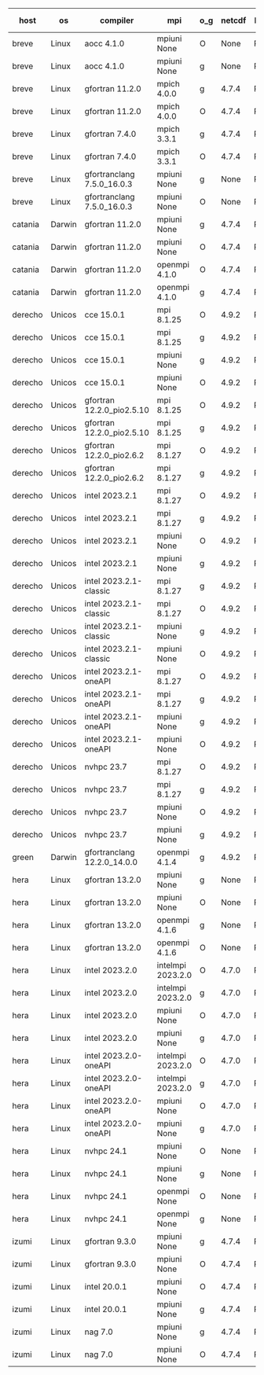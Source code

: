 

| host     | os       | compiler                              | mpi                      | o_g        | netcdf        | build       | u_pass          | u_fail          | s_pass            | s_fail            | e_pass             | e_fail             | nuopc_pass       | nuopc_fail       | artifacts link          |
|----------|----------|---------------------------------------|--------------------------|------------|---------------|-------------|-----------------|-----------------|-------------------|-------------------|--------------------|--------------------|------------------|------------------|-------------------------|
| breve | Linux | aocc 4.1.0 | mpiuni None  | O | None  | PASS | 12415 | 26 | 8 | 0 | 44 | 0 | None | None | <a href="https://github.com/esmf-org/esmf-test-artifacts/tree/0e298de26a1d882db9f02910b74c0324a8df4710/develop/aocc/4.1.0/O/mpiuni/None" target="_blank">0e298de</a> | 
| breve | Linux | aocc 4.1.0 | mpiuni None  | g | None  | PASS | 12415 | 26 | 8 | 0 | 44 | 0 | None | None | <a href="https://github.com/esmf-org/esmf-test-artifacts/tree/0dafdb917ff99ce2144605fe8d9e4353571351f9/develop/aocc/4.1.0/g/mpiuni/None" target="_blank">0dafdb9</a> | 
| breve | Linux | gfortran 11.2.0 | mpich 4.0.0  | g | 4.7.4  | PASS | 14109 | 0 | 49 | 0 | 81 | 0 | 51 | 0 | <a href="https://github.com/esmf-org/esmf-test-artifacts/tree/6dcb34d2ba38cf4c47956e883ac4c365f4972e83/develop/gfortran/11.2.0/g/mpich/4.0.0" target="_blank">6dcb34d</a> | 
| breve | Linux | gfortran 11.2.0 | mpich 4.0.0  | O | 4.7.4  | PASS | 14109 | 0 | 49 | 0 | 81 | 0 | 51 | 0 | <a href="https://github.com/esmf-org/esmf-test-artifacts/tree/149d11cc8a80847d508a3f43e6311895ad7cb636/develop/gfortran/11.2.0/O/mpich/4.0.0" target="_blank">149d11c</a> | 
| breve | Linux | gfortran 7.4.0 | mpich 3.3.1  | g | 4.7.4  | PASS | 14109 | 0 | 49 | 0 | 81 | 0 | 51 | 0 | <a href="https://github.com/esmf-org/esmf-test-artifacts/tree/441228e428009e4d831bf7a9702dbb68ffd175ff/develop/gfortran/7.4.0/g/mpich/3.3.1" target="_blank">441228e</a> | 
| breve | Linux | gfortran 7.4.0 | mpich 3.3.1  | O | 4.7.4  | PASS | 14109 | 0 | 49 | 0 | 81 | 0 | 51 | 0 | <a href="https://github.com/esmf-org/esmf-test-artifacts/tree/ff65abe06e28252026b2affd963857e03dc7850b/develop/gfortran/7.4.0/O/mpich/3.3.1" target="_blank">ff65abe</a> | 
| breve | Linux | gfortranclang 7.5.0_16.0.3 | mpiuni None  | g | None  | PASS | 12441 | 0 | 8 | 0 | 44 | 0 | None | None | <a href="https://github.com/esmf-org/esmf-test-artifacts/tree/242fbf95a68a21ad1c05b5daf5fde12793b84b48/develop/gfortranclang/7.5.0_16.0.3/g/mpiuni/None" target="_blank">242fbf9</a> | 
| breve | Linux | gfortranclang 7.5.0_16.0.3 | mpiuni None  | O | None  | PASS | 12441 | 0 | 8 | 0 | 44 | 0 | None | None | <a href="https://github.com/esmf-org/esmf-test-artifacts/tree/bd73e84c55dd08e54c862bd2dee681768821fd97/develop/gfortranclang/7.5.0_16.0.3/O/mpiuni/None" target="_blank">bd73e84</a> | 
| catania | Darwin | gfortran 11.2.0 | mpiuni None  | g | 4.7.4  | PASS | 12441 | 0 | 8 | 0 | 44 | 0 | None | None | <a href="https://github.com/esmf-org/esmf-test-artifacts/tree/e2048f8af28d4f4b45a0bc03cc5b4c75c146e670/develop/gfortran/11.2.0/g/mpiuni/None" target="_blank">e2048f8</a> | 
| catania | Darwin | gfortran 11.2.0 | mpiuni None  | O | 4.7.4  | PASS | 12441 | 0 | 8 | 0 | 44 | 0 | None | None | <a href="https://github.com/esmf-org/esmf-test-artifacts/tree/fea1a1e2e5035c14dae5e71bc4d4875678d2bf01/develop/gfortran/11.2.0/O/mpiuni/None" target="_blank">fea1a1e</a> | 
| catania | Darwin | gfortran 11.2.0 | openmpi 4.1.0  | O | 4.7.4  | PASS | 14106 | 3 | 49 | 0 | 81 | 0 | 51 | 0 | <a href="https://github.com/esmf-org/esmf-test-artifacts/tree/a0602cc4f0e7e73107feee52de2412bd214980fb/develop/gfortran/11.2.0/O/openmpi/4.1.0" target="_blank">a0602cc</a> | 
| catania | Darwin | gfortran 11.2.0 | openmpi 4.1.0  | g | 4.7.4  | PASS | 14106 | 3 | 49 | 0 | 81 | 0 | 51 | 0 | <a href="https://github.com/esmf-org/esmf-test-artifacts/tree/aed64e023cb3e9e814b30f2f10ffe477f1e836f6/develop/gfortran/11.2.0/g/openmpi/4.1.0" target="_blank">aed64e0</a> | 
| derecho | Unicos | cce 15.0.1 | mpi 8.1.25  | O | 4.9.2  | PASS | 14031 | 78 | 49 | 0 | 81 | 0 | 51 | 0 | <a href="https://github.com/esmf-org/esmf-test-artifacts/tree/2d8e49bf2e32deb9b26b1cbc0d4f890a55a92f3b/develop/cce/15.0.1/O/mpi/8.1.25" target="_blank">2d8e49b</a> | 
| derecho | Unicos | cce 15.0.1 | mpi 8.1.25  | g | 4.9.2  | PASS | 14033 | 76 | 49 | 0 | 81 | 0 | 51 | 0 | <a href="https://github.com/esmf-org/esmf-test-artifacts/tree/0e5c21518b8835402d7835f1d10aa3159a2a1f7c/develop/cce/15.0.1/g/mpi/8.1.25" target="_blank">0e5c215</a> | 
| derecho | Unicos | cce 15.0.1 | mpiuni None  | g | 4.9.2  | PASS | 12365 | 76 | 8 | 0 | 44 | 0 | None | None | <a href="https://github.com/esmf-org/esmf-test-artifacts/tree/41f5740af48e310714580406b5b04a00d1f25cc4/develop/cce/15.0.1/g/mpiuni/None" target="_blank">41f5740</a> | 
| derecho | Unicos | cce 15.0.1 | mpiuni None  | O | 4.9.2  | PASS | 12363 | 78 | 8 | 0 | 44 | 0 | None | None | <a href="https://github.com/esmf-org/esmf-test-artifacts/tree/7f6a9c4951e0a330c229c6a52aca4aa8a3ab1107/develop/cce/15.0.1/O/mpiuni/None" target="_blank">7f6a9c4</a> | 
| derecho | Unicos | gfortran 12.2.0_pio2.5.10 | mpi 8.1.25  | O | 4.9.2  | PASS | 14109 | 0 | 49 | 0 | 81 | 0 | 51 | 0 | <a href="https://github.com/esmf-org/esmf-test-artifacts/tree/eac4a1a2ea2830dc4518ce02b820ea586d6125e4/develop/gfortran/12.2.0_pio2.5.10/O/mpi/8.1.25" target="_blank">eac4a1a</a> | 
| derecho | Unicos | gfortran 12.2.0_pio2.5.10 | mpi 8.1.25  | g | 4.9.2  | PASS | 14109 | 0 | 49 | 0 | 81 | 0 | 51 | 0 | <a href="https://github.com/esmf-org/esmf-test-artifacts/tree/5386cd091b88154c8c80708ab21a627c1414f76c/develop/gfortran/12.2.0_pio2.5.10/g/mpi/8.1.25" target="_blank">5386cd0</a> | 
| derecho | Unicos | gfortran 12.2.0_pio2.6.2 | mpi 8.1.27  | O | 4.9.2  | PASS | 14109 | 0 | 49 | 0 | 81 | 0 | 51 | 0 | <a href="https://github.com/esmf-org/esmf-test-artifacts/tree/7084ee3851ebb755fa7f381478fedf48a484472d/develop/gfortran/12.2.0_pio2.6.2/O/mpi/8.1.27" target="_blank">7084ee3</a> | 
| derecho | Unicos | gfortran 12.2.0_pio2.6.2 | mpi 8.1.27  | g | 4.9.2  | PASS | 14109 | 0 | 49 | 0 | 81 | 0 | 51 | 0 | <a href="https://github.com/esmf-org/esmf-test-artifacts/tree/0e0404eff18621f69f7741722f5f15370badc41a/develop/gfortran/12.2.0_pio2.6.2/g/mpi/8.1.27" target="_blank">0e0404e</a> | 
| derecho | Unicos | intel 2023.2.1 | mpi 8.1.27  | O | 4.9.2  | PASS | 14109 | 0 | 49 | 0 | 81 | 0 | 49 | 2 | <a href="https://github.com/esmf-org/esmf-test-artifacts/tree/36168c95c9a51c8a3ad608370385d863c0607b04/develop/intel/2023.2.1/O/mpi/8.1.27" target="_blank">36168c9</a> | 
| derecho | Unicos | intel 2023.2.1 | mpi 8.1.27  | g | 4.9.2  | PASS | 14109 | 0 | 49 | 0 | 81 | 0 | 49 | 2 | <a href="https://github.com/esmf-org/esmf-test-artifacts/tree/f0478911a8e42f443ef90c4af596059224bc2534/develop/intel/2023.2.1/g/mpi/8.1.27" target="_blank">f047891</a> | 
| derecho | Unicos | intel 2023.2.1 | mpiuni None  | O | 4.9.2  | PASS | 12441 | 0 | 8 | 0 | 44 | 0 | None | None | <a href="https://github.com/esmf-org/esmf-test-artifacts/tree/46bfe3a2e457a12502babd520f38f7500a98693e/develop/intel/2023.2.1/O/mpiuni/None" target="_blank">46bfe3a</a> | 
| derecho | Unicos | intel 2023.2.1 | mpiuni None  | g | 4.9.2  | PASS | 12441 | 0 | 8 | 0 | 44 | 0 | None | None | <a href="https://github.com/esmf-org/esmf-test-artifacts/tree/3d72a840fbe4d8c962a44fbd6a55a4a706168eee/develop/intel/2023.2.1/g/mpiuni/None" target="_blank">3d72a84</a> | 
| derecho | Unicos | intel 2023.2.1-classic | mpi 8.1.27  | g | 4.9.2  | PASS | 14109 | 0 | 49 | 0 | 81 | 0 | 51 | 0 | <a href="https://github.com/esmf-org/esmf-test-artifacts/tree/ad9af36532b9e25667c9341ef8fa1016f2539aa8/develop/intel/2023.2.1-classic/g/mpi/8.1.27" target="_blank">ad9af36</a> | 
| derecho | Unicos | intel 2023.2.1-classic | mpi 8.1.27  | O | 4.9.2  | PASS | 14109 | 0 | 49 | 0 | 81 | 0 | 51 | 0 | <a href="https://github.com/esmf-org/esmf-test-artifacts/tree/7d69a6c10ef78482857237451a7fe21e9a67639c/develop/intel/2023.2.1-classic/O/mpi/8.1.27" target="_blank">7d69a6c</a> | 
| derecho | Unicos | intel 2023.2.1-classic | mpiuni None  | g | 4.9.2  | PASS | 12441 | 0 | 8 | 0 | 44 | 0 | None | None | <a href="https://github.com/esmf-org/esmf-test-artifacts/tree/2661e6f238d61ab2a2773d2a1afbb2d5d22c8a8f/develop/intel/2023.2.1-classic/g/mpiuni/None" target="_blank">2661e6f</a> | 
| derecho | Unicos | intel 2023.2.1-classic | mpiuni None  | O | 4.9.2  | PASS | 12441 | 0 | 8 | 0 | 44 | 0 | None | None | <a href="https://github.com/esmf-org/esmf-test-artifacts/tree/948a2ad321e66c011177be097df1aa8b172870eb/develop/intel/2023.2.1-classic/O/mpiuni/None" target="_blank">948a2ad</a> | 
| derecho | Unicos | intel 2023.2.1-oneAPI | mpi 8.1.27  | O | 4.9.2  | PASS | 14109 | 0 | 48 | 1 | 81 | 0 | 49 | 2 | <a href="https://github.com/esmf-org/esmf-test-artifacts/tree/aa25c5f166f60a324b90eefa8b23e3a7e002dcf7/develop/intel/2023.2.1-oneAPI/O/mpi/8.1.27" target="_blank">aa25c5f</a> | 
| derecho | Unicos | intel 2023.2.1-oneAPI | mpi 8.1.27  | g | 4.9.2  | PASS | 14109 | 0 | 49 | 0 | 81 | 0 | 49 | 2 | <a href="https://github.com/esmf-org/esmf-test-artifacts/tree/dc60fa01c5a579d8f86548aa80d29dab1a498d78/develop/intel/2023.2.1-oneAPI/g/mpi/8.1.27" target="_blank">dc60fa0</a> | 
| derecho | Unicos | intel 2023.2.1-oneAPI | mpiuni None  | g | 4.9.2  | PASS | 12441 | 0 | 8 | 0 | 44 | 0 | None | None | <a href="https://github.com/esmf-org/esmf-test-artifacts/tree/699f59bdf51345d2de434920d5dc0a256734c06e/develop/intel/2023.2.1-oneAPI/g/mpiuni/None" target="_blank">699f59b</a> | 
| derecho | Unicos | intel 2023.2.1-oneAPI | mpiuni None  | O | 4.9.2  | PASS | 12441 | 0 | 8 | 0 | 44 | 0 | None | None | <a href="https://github.com/esmf-org/esmf-test-artifacts/tree/bd787d0478377f90768ec0f5f0d595eaa7916dc9/develop/intel/2023.2.1-oneAPI/O/mpiuni/None" target="_blank">bd787d0</a> | 
| derecho | Unicos | nvhpc 23.7 | mpi 8.1.27  | O | 4.9.2  | PASS | 14109 | 0 | 49 | 0 | 81 | 0 | 51 | 0 | <a href="https://github.com/esmf-org/esmf-test-artifacts/tree/8540ab13deb7dd3c1dce7e22f8a71328fff1331b/develop/nvhpc/23.7/O/mpi/8.1.27" target="_blank">8540ab1</a> | 
| derecho | Unicos | nvhpc 23.7 | mpi 8.1.27  | g | 4.9.2  | PASS | 14109 | 0 | 49 | 0 | 81 | 0 | 51 | 0 | <a href="https://github.com/esmf-org/esmf-test-artifacts/tree/f176b26071792eeca40062058cc69ee0e3ae1f9b/develop/nvhpc/23.7/g/mpi/8.1.27" target="_blank">f176b26</a> | 
| derecho | Unicos | nvhpc 23.7 | mpiuni None  | O | 4.9.2  | PASS | 12441 | 0 | 8 | 0 | 44 | 0 | None | None | <a href="https://github.com/esmf-org/esmf-test-artifacts/tree/b634893ac593a08c667bccfdbd348ee743c0ae39/develop/nvhpc/23.7/O/mpiuni/None" target="_blank">b634893</a> | 
| derecho | Unicos | nvhpc 23.7 | mpiuni None  | g | 4.9.2  | PASS | 12441 | 0 | 8 | 0 | 44 | 0 | None | None | <a href="https://github.com/esmf-org/esmf-test-artifacts/tree/912d2a1803fb0f12e6711cfd88c287bade1dc10c/develop/nvhpc/23.7/g/mpiuni/None" target="_blank">912d2a1</a> | 
| green | Darwin | gfortranclang 12.2.0_14.0.0 | openmpi 4.1.4  | g | 4.9.2  | PASS | 14109 | 0 | 49 | 0 | 81 | 0 | 51 | 0 | <a href="https://github.com/esmf-org/esmf-test-artifacts/tree/b43ed2156e5b6e69bf254dca3a10a223a84cdb6a/develop/gfortranclang/12.2.0_14.0.0/g/openmpi/4.1.4" target="_blank">b43ed21</a> | 
| hera | Linux | gfortran 13.2.0 | mpiuni None  | g | None  | PASS | 12441 | 0 | 8 | 0 | 44 | 0 | None | None | <a href="https://github.com/esmf-org/esmf-test-artifacts/tree/da64d24ba45e5cacde88c266adee3f920cddf143/develop/gfortran/13.2.0/g/mpiuni/None" target="_blank">da64d24</a> | 
| hera | Linux | gfortran 13.2.0 | mpiuni None  | O | None  | PASS | 12441 | 0 | 8 | 0 | 44 | 0 | None | None | <a href="https://github.com/esmf-org/esmf-test-artifacts/tree/cbe986958f780e00f9049a1c5d9ae6bcac26f6f5/develop/gfortran/13.2.0/O/mpiuni/None" target="_blank">cbe9869</a> | 
| hera | Linux | gfortran 13.2.0 | openmpi 4.1.6  | g | None  | PASS | 14109 | 0 | 49 | 0 | 81 | 0 | 51 | 0 | <a href="https://github.com/esmf-org/esmf-test-artifacts/tree/5439611e0ee70b507e38d817ac6a3649c2b2a780/develop/gfortran/13.2.0/g/openmpi/4.1.6" target="_blank">5439611</a> | 
| hera | Linux | gfortran 13.2.0 | openmpi 4.1.6  | O | None  | PASS | 14109 | 0 | 49 | 0 | 81 | 0 | 51 | 0 | <a href="https://github.com/esmf-org/esmf-test-artifacts/tree/aae8fa646059355ac63398a316afdd98ab54d048/develop/gfortran/13.2.0/O/openmpi/4.1.6" target="_blank">aae8fa6</a> | 
| hera | Linux | intel 2023.2.0 | intelmpi 2023.2.0  | O | 4.7.0  | PASS | 14109 | 0 | 49 | 0 | 81 | 0 | 49 | 2 | <a href="https://github.com/esmf-org/esmf-test-artifacts/tree/d981abb910dcbe1388331ef73995ceb86e023b4c/develop/intel/2023.2.0/O/intelmpi/2023.2.0" target="_blank">d981abb</a> | 
| hera | Linux | intel 2023.2.0 | intelmpi 2023.2.0  | g | 4.7.0  | PASS | 14109 | 0 | 49 | 0 | 81 | 0 | 49 | 2 | <a href="https://github.com/esmf-org/esmf-test-artifacts/tree/861c1756ae8744ebdddc30846811d28a6a3c331f/develop/intel/2023.2.0/g/intelmpi/2023.2.0" target="_blank">861c175</a> | 
| hera | Linux | intel 2023.2.0 | mpiuni None  | O | 4.7.0  | PASS | 12441 | 0 | 8 | 0 | 44 | 0 | None | None | <a href="https://github.com/esmf-org/esmf-test-artifacts/tree/d0ae1d8ebb4c1d6ff74202f52e3f8f175bc97e32/develop/intel/2023.2.0/O/mpiuni/None" target="_blank">d0ae1d8</a> | 
| hera | Linux | intel 2023.2.0 | mpiuni None  | g | 4.7.0  | PASS | 12441 | 0 | 8 | 0 | 44 | 0 | None | None | <a href="https://github.com/esmf-org/esmf-test-artifacts/tree/1b019301feaa0ab19cb3ddb3aa423a581bf31a83/develop/intel/2023.2.0/g/mpiuni/None" target="_blank">1b01930</a> | 
| hera | Linux | intel 2023.2.0-oneAPI | intelmpi 2023.2.0  | O | 4.7.0  | PASS | 14109 | 0 | 48 | 1 | 81 | 0 | 49 | 2 | <a href="https://github.com/esmf-org/esmf-test-artifacts/tree/04c34e4d2dcb9e3c86b2ad567cfac953f2aebdcf/develop/intel/2023.2.0-oneAPI/O/intelmpi/2023.2.0" target="_blank">04c34e4</a> | 
| hera | Linux | intel 2023.2.0-oneAPI | intelmpi 2023.2.0  | g | 4.7.0  | PASS | 14109 | 0 | 49 | 0 | 81 | 0 | 49 | 2 | <a href="https://github.com/esmf-org/esmf-test-artifacts/tree/147d9a0d613f1132f9feefa8bc68c616efcbc440/develop/intel/2023.2.0-oneAPI/g/intelmpi/2023.2.0" target="_blank">147d9a0</a> | 
| hera | Linux | intel 2023.2.0-oneAPI | mpiuni None  | O | 4.7.0  | PASS | 12441 | 0 | 8 | 0 | 44 | 0 | None | None | <a href="https://github.com/esmf-org/esmf-test-artifacts/tree/2c50ee3baa0b198b9d4f2c9575d2d6431a2a6cb2/develop/intel/2023.2.0-oneAPI/O/mpiuni/None" target="_blank">2c50ee3</a> | 
| hera | Linux | intel 2023.2.0-oneAPI | mpiuni None  | g | 4.7.0  | PASS | 12441 | 0 | 8 | 0 | 44 | 0 | None | None | <a href="https://github.com/esmf-org/esmf-test-artifacts/tree/1e98a90afa2e40852be4d54c6ce359ee46c11d4b/develop/intel/2023.2.0-oneAPI/g/mpiuni/None" target="_blank">1e98a90</a> | 
| hera | Linux | nvhpc 24.1 | mpiuni None  | O | None  | PASS | 12441 | 0 | 8 | 0 | 44 | 0 | None | None | <a href="https://github.com/esmf-org/esmf-test-artifacts/tree/22d67fababaaa0e96ac326dc9e73de585c8766a5/develop/nvhpc/24.1/O/mpiuni/None" target="_blank">22d67fa</a> | 
| hera | Linux | nvhpc 24.1 | mpiuni None  | g | None  | PASS | 12441 | 0 | 8 | 0 | 44 | 0 | None | None | <a href="https://github.com/esmf-org/esmf-test-artifacts/tree/49721ae7383cc5a2ef50bdecedae45470b5b0e9f/develop/nvhpc/24.1/g/mpiuni/None" target="_blank">49721ae</a> | 
| hera | Linux | nvhpc 24.1 | openmpi None  | O | None  | PASS | 14109 | 0 | 49 | 0 | 81 | 0 | 51 | 0 | <a href="https://github.com/esmf-org/esmf-test-artifacts/tree/1e70c514f65852a872271285c8feaa13932839fc/develop/nvhpc/24.1/O/openmpi/None" target="_blank">1e70c51</a> | 
| hera | Linux | nvhpc 24.1 | openmpi None  | g | None  | PASS | 14109 | 0 | 49 | 0 | 81 | 0 | 51 | 0 | <a href="https://github.com/esmf-org/esmf-test-artifacts/tree/ff656aaf2e0bd3afe4eb1cf8e733e32e380060f4/develop/nvhpc/24.1/g/openmpi/None" target="_blank">ff656aa</a> | 
| izumi | Linux | gfortran 9.3.0 | mpiuni None  | g | 4.7.4  | PASS | 12441 | 0 | 8 | 0 | 44 | 0 | None | None | <a href="https://github.com/esmf-org/esmf-test-artifacts/tree/d86c1ae4e9b1975659eecbcce3fbb1c1a25d6107/develop/gfortran/9.3.0/g/mpiuni/None" target="_blank">d86c1ae</a> | 
| izumi | Linux | gfortran 9.3.0 | mpiuni None  | O | 4.7.4  | PASS | 12441 | 0 | 8 | 0 | 44 | 0 | None | None | <a href="https://github.com/esmf-org/esmf-test-artifacts/tree/96655af7a4c601a813dee2f3809bbc4e9561b61f/develop/gfortran/9.3.0/O/mpiuni/None" target="_blank">96655af</a> | 
| izumi | Linux | intel 20.0.1 | mpiuni None  | O | 4.7.4  | PASS | 12441 | 0 | 8 | 0 | 44 | 0 | None | None | <a href="https://github.com/esmf-org/esmf-test-artifacts/tree/d653c3f79fca3247ad569c3bb2671a8d6ef8f1aa/develop/intel/20.0.1/O/mpiuni/None" target="_blank">d653c3f</a> | 
| izumi | Linux | intel 20.0.1 | mpiuni None  | g | 4.7.4  | PASS | 12441 | 0 | 8 | 0 | 44 | 0 | None | None | <a href="https://github.com/esmf-org/esmf-test-artifacts/tree/b5275dbf4942b34722c793b5df2ef3af5f1b2db0/develop/intel/20.0.1/g/mpiuni/None" target="_blank">b5275db</a> | 
| izumi | Linux | nag 7.0 | mpiuni None  | g | 4.7.4  | PASS | 12441 | 0 | 8 | 0 | 44 | 0 | None | None | <a href="https://github.com/esmf-org/esmf-test-artifacts/tree/8e19e79b9e89d8dee9330769bfdcfb363e224fda/develop/nag/7.0/g/mpiuni/None" target="_blank">8e19e79</a> | 
| izumi | Linux | nag 7.0 | mpiuni None  | O | 4.7.4  | PASS | 12441 | 0 | 8 | 0 | 44 | 0 | None | None | <a href="https://github.com/esmf-org/esmf-test-artifacts/tree/fb032cb25d99d2d183d48d7e629ffae128ec5c7d/develop/nag/7.0/O/mpiuni/None" target="_blank">fb032cb</a> | 
